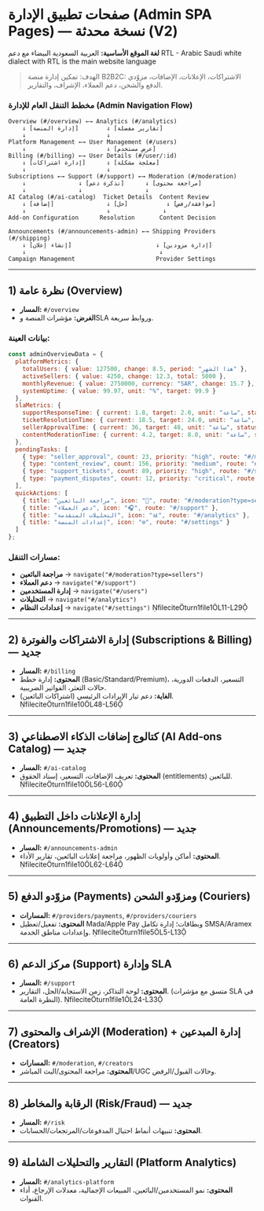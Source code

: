 # صفحات تطبيق الإدارة (Admin SPA Pages) — نسخة محدثة (V2)

**لغة الموقع الأساسية:** العربية السعودية البيضاء مع دعم RTL - Arabic Saudi white dialect with RTL is the main website language

> الهدف: تمكين إدارة منصة B2B2C: الاشتراكات، الإعلانات، الإضافات، مزوّدي الدفع والشحن، دعم العملاء، الإشراف، والتقارير.

### مخطط التنقل العام للإدارة (Admin Navigation Flow)
```
Overview (#/overview) ←→ Analytics (#/analytics)
    ↓ [إدارة المنصة]        ↓ [تقارير مفصلة]
    ↓                       ↓
Platform Management ←→ User Management (#/users)
    ↓                       ↓ [عرض مستخدم]
Billing (#/billing) ←→ User Details (#/user/:id)
    ↓ [إدارة اشتراكات]      ↓ [معلجة مشكلة]
    ↓                       ↓
Subscriptions ←→ Support (#/support) ←→ Moderation (#/moderation)
    ↓               ↓ [تذكرة دعم]      ↓ [مراجعة محتوى]
    ↓               ↓                  ↓
AI Catalog (#/ai-catalog)  Ticket Details  Content Review
    ↓ [إضافة]               ↓ [حل]           ↓ [موافقة/رفض]
    ↓                       ↓               ↓
Add-on Configuration      Resolution       Content Decision

Announcements (#/announcements-admin) ←→ Shipping Providers (#/shipping)
    ↓ [إنشاء إعلان]                        ↓ [إدارة مزودين]
    ↓                                      ↓
Campaign Management                       Provider Settings
```

---

## 1) نظرة عامة (Overview)
- **المسار:** `#/overview`
- **الغرض:** مؤشرات المنصة وSLA وروابط سريعة.

### بيانات العينة:
```javascript
const adminOverviewData = {
  platformMetrics: {
    totalUsers: { value: 127500, change: 8.5, period: "هذا الشهر" },
    activeSellers: { value: 4250, change: 12.3, total: 5000 },
    monthlyRevenue: { value: 2750000, currency: "SAR", change: 15.7 },
    systemUptime: { value: 99.97, unit: "%", target: 99.9 }
  },
  slaMetrics: {
    supportResponseTime: { current: 1.8, target: 2.0, unit: "ساعة", status: "good" },
    ticketResolutionTime: { current: 18.5, target: 24.0, unit: "ساعة", status: "excellent" },
    sellerApprovalTime: { current: 36, target: 48, unit: "ساعة", status: "good" },
    contentModerationTime: { current: 4.2, target: 8.0, unit: "ساعة", status: "excellent" }
  },
  pendingTasks: [
    { type: "seller_approval", count: 23, priority: "high", route: "#/moderation?type=sellers" },
    { type: "content_review", count: 156, priority: "medium", route: "#/moderation?type=content" },
    { type: "support_tickets", count: 89, priority: "high", route: "#/support?status=open" },
    { type: "payment_disputes", count: 12, priority: "critical", route: "#/billing?view=disputes" }
  ],
  quickActions: [
    { title: "مراجعة البائعين", icon: "👤", route: "#/moderation?type=sellers" },
    { title: "دعم العملاء", icon: "🎧", route: "#/support" },
    { title: "التحليلات المتقدمة", icon: "📊", route: "#/analytics" },
    { title: "إعدادات المنصة", icon: "⚙️", route: "#/settings" }
  ]
};
```

### مسارات التنقل:
- **مراجعة البائعين** → `navigate("#/moderation?type=sellers")`
- **دعم العملاء** → `navigate("#/support")`
- **إدارة المستخدمين** → `navigate("#/users")`
- **التحليلات** → `navigate("#/analytics")`
- **إعدادات النظام** → `navigate("#/settings")` fileciteturn1file1L11-L29

---

## 2) إدارة الاشتراكات والفوترة (Subscriptions & Billing) — **جديد**
- **المسار:** `#/billing`
- **المحتوى:** إدارة خطط (Basic/Standard/Premium)، التسعير، الدفعات الدورية، حالات التعثر، الفواتير الضريبية.
- **الغاية:** دعم تيار الإيرادات الرئيسي (اشتراكات البائعين). fileciteturn1file10L48-L56

---

## 3) كتالوج إضافات الذكاء الاصطناعي (AI Add‑ons Catalog) — **جديد**
- **المسار:** `#/ai-catalog`
- **المحتوى:** تعريف الإضافات، التسعير، إسناد الحقوق (entitlements) للبائعين. fileciteturn1file10L56-L60

---

## 4) إدارة الإعلانات داخل التطبيق (Announcements/Promotions) — **جديد**
- **المسار:** `#/announcements-admin`
- **المحتوى:** أماكن وأولويات الظهور، مراجعة إعلانات البائعين، تقارير الأداء. fileciteturn1file10L62-L64

---

## 5) مزوّدو الدفع (Payments) ومزوّدو الشحن (Couriers)
- **المسارات:** `#/providers/payments`, `#/providers/couriers`
- **المحتوى:** تفعيل/تعطيل Mada/Apple Pay وبطاقات؛ إدارة تكامل SMSA/Aramex وإعدادات مناطق الخدمة. fileciteturn1file5L5-L13

---

## 6) مركز الدعم (Support) وإدارة SLA
- **المسار:** `#/support`
- **المحتوى:** لوحة التذاكر، زمن الاستجابة/الحل، التقارير. (متسق مع مؤشرات SLA في النظرة العامة). fileciteturn1file1L24-L33

---

## 7) الإشراف والمحتوى (Moderation) + إدارة المبدعين (Creators)
- **المسارات:** `#/moderation`, `#/creators`
- **المحتوى:** مراجعة المحتوى/البث المباشر/UGC وحالات القبول/الرفض.

---

## 8) الرقابة والمخاطر (Risk/Fraud) — **جديد**
- **المسار:** `#/risk`
- **المحتوى:** تنبيهات أنماط احتيال المدفوعات/المرتجعات/الحسابات.

---

## 9) التقارير والتحليلات الشاملة (Platform Analytics)
- **المسار:** `#/analytics-platform`
- **المحتوى:** نمو المستخدمين/البائعين، المبيعات الإجمالية، معدلات الإرجاع، أداء القنوات.